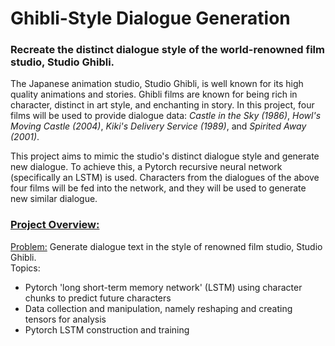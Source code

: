 # Ghibli-Style Dialogue Generation
### Recreate the distinct dialogue style of the world-renowned film studio, Studio Ghibli.

The Japanese animation studio, Studio Ghibli, is well known for its high quality animations and stories. Ghibli films are known for being rich in character, distinct in art style, and enchanting in story. In this project, four films will be used to provide dialogue data: *Castle in the Sky (1986)*, *Howl's Moving Castle (2004)*, *Kiki's Delivery Service (1989)*, and *Spirited Away (2001)*.

This project aims to mimic the studio's distinct dialogue style and generate new dialogue. To achieve this, a Pytorch recursive neural network (specifically an LSTM) is used. Characters from the dialogues of the above four films will be fed into the network, and they will be used to generate new similar dialogue.

### [Project Overview:](https://github.com/kevinjin21/SpringboardProjects/tree/main/Ghibli%20Dialogue%20Generation%20Mini-Project)
<u>Problem:</u> Generate dialogue text in the style of renowned film studio, Studio Ghibli. 
<br>Topics:
* Pytorch 'long short-term memory network' (LSTM) using character chunks to predict future characters
* Data collection and manipulation, namely reshaping and creating tensors for analysis
* Pytorch LSTM construction and training